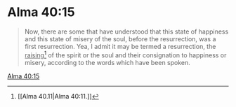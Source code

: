 # Alma 40:15

> Now, there are some that have understood that this state of happiness and this state of misery of the soul, before the resurrection, was a first resurrection. Yea, I admit it may be termed a resurrection, the <u>raising</u>[^a] of the spirit or the soul and their consignation to happiness or misery, according to the words which have been spoken.

[Alma 40:15](https://www.churchofjesuschrist.org/study/scriptures/bofm/alma/40?lang=eng&id=p15#p15)


[^a]: [[Alma 40.11|Alma 40:11.]]
